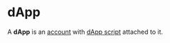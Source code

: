 # dApp

A **dApp** is an [account](/blockchain/account.md) with [dApp script](/blockchain/dapp-script.md) attached to it.
